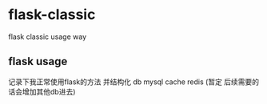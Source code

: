 # flask-classic
flask classic usage way

## flask usage
记录下我正常使用flask的方法 并结构化
db mysql
cache redis
(暂定 后续需要的话会增加其他db进去)
